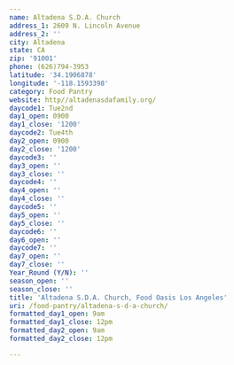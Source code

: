 ```yaml
---
name: Altadena S.D.A. Church
address_1: 2609 N. Lincoln Avenue
address_2: ''
city: Altadena
state: CA
zip: '91001'
phone: (626)794-3953
latitude: '34.1906878'
longitude: '-118.1593398'
category: Food Pantry
website: http//altadenasdafamily.org/
daycode1: Tue2nd
day1_open: 0900
day1_close: '1200'
daycode2: Tue4th
day2_open: 0900
day2_close: '1200'
daycode3: ''
day3_open: ''
day3_close: ''
daycode4: ''
day4_open: ''
day4_close: ''
daycode5: ''
day5_open: ''
day5_close: ''
daycode6: ''
day6_open: ''
daycode7: ''
day7_open: ''
day7_close: ''
Year_Round (Y/N): ''
season_open: ''
season_close: ''
title: 'Altadena S.D.A. Church, Food Oasis Los Angeles'
uri: /food-pantry/altadena-s-d-a-church/
formatted_day1_open: 9am
formatted_day1_close: 12pm
formatted_day2_open: 9am
formatted_day2_close: 12pm

---
```

